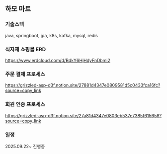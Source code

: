 ## 하모 마트

<!--

**Here are some ideas to get you started:**

🙋‍♀️ A short introduction - what is your organization all about?
🌈 Contribution guidelines - how can the community get involved?
👩‍💻 Useful resources - where can the community find your docs? Is there anything else the community should know?
🍿 Fun facts - what does your team eat for breakfast?
🧙 Remember, you can do mighty things with the power of [Markdown](https://docs.github.com/github/writing-on-github/getting-started-with-writing-and-formatting-on-github/basic-writing-and-formatting-syntax)
-->

### 기술스택
java, springboot, jpa, k8s, kafka, mysql, redis

### 식자재 쇼핑몰 ERD
https://www.erdcloud.com/d/BdkY6HjHdyFnDbmi2

### 주문 결제 프로세스
https://grizzled-asp-d3f.notion.site/27881d4347e0809581d5c0433fca16fc?source=copy_link

### 회원 인증 프로세스
https://grizzled-asp-d3f.notion.site/27a81d4347e0803eb537e7385f615658?source=copy_link

### 일정
2025.09.22~ 진행중

